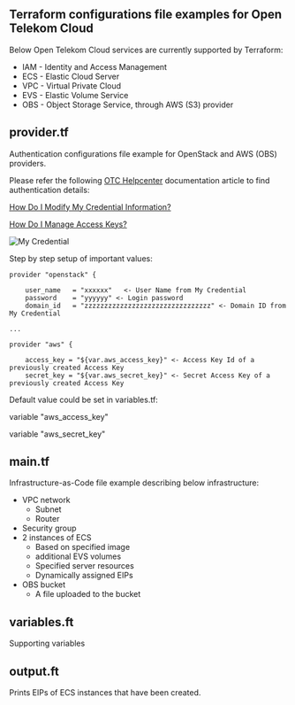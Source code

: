 ## Terraform configurations file examples for Open Telekom Cloud ##
Below Open Telekom Cloud services are currently supported by Terraform:
- IAM - Identity and Access Management
- ECS - Elastic Cloud Server
- VPC - Virtual Private Cloud
- EVS - Elastic Volume Service
- OBS - Object Storage Service, through AWS (S3) provider

## provider.tf ##
Authentication configurations file example for OpenStack and AWS (OBS) providers.

Please refer the following [OTC Helpcenter](https://docs.otc.t-systems.com/) documentation article to find authentication details: 

[How Do I Modify My Credential Information?](https://docs.otc.t-systems.com/en-us/usermanual/ac/en-us_topic_0046606214.html)

[How Do I Manage Access Keys?](https://docs.otc.t-systems.com/en-us/usermanual/ac/en-us_topic_0046606340.html)

![My Credential](https://docs.otc.t-systems.com/en-us/usermanual/ac/en-us_image_0049334540.jpg )



Step by step setup of important values:
```
provider "openstack" {

    user_name   = "xxxxxx"   <- User Name from My Credential
    password    = "yyyyyy" <- Login password
    domain_id   = "zzzzzzzzzzzzzzzzzzzzzzzzzzzzzzzz" <- Domain ID from My Credential

...

provider "aws" {

    access_key = "${var.aws_access_key}" <- Access Key Id of a previously created Access Key
    secret_key = "${var.aws_secret_key}" <- Secret Access Key of a previously created Access Key
```

Default value could be set in variables.tf: 

variable "aws_access_key"

variable "aws_secret_key" 

  
## main.tf ##
Infrastructure-as-Code file example describing below infrastructure:

*	VPC network
    * Subnet 
    * Router
*	Security group
*	2 instances of ECS
    *	Based on specified image
    *	additional EVS volumes
    *	Specified server resources
    *	Dynamically assigned EIPs
* OBS bucket
    * A file uploaded to the bucket

## variables.ft ##
Supporting variables

## output.ft ##
Prints EIPs of ECS instances that have been created.
